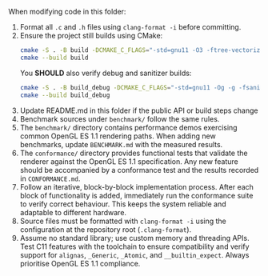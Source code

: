 When modifying code in this folder:

1. Format all `.c` and `.h` files using `clang-format -i` before committing.
2. Ensure the project still builds using CMake:
   ```bash
   cmake -S . -B build -DCMAKE_C_FLAGS="-std=gnu11 -O3 -ftree-vectorize"
   cmake --build build
   ```
   You **SHOULD** also verify debug and sanitizer builds:
   ```bash
   cmake -S . -B build_debug -DCMAKE_C_FLAGS="-std=gnu11 -Og -g -fsanitize=undefined,address"
   cmake --build build_debug
   ```
3. Update README.md in this folder if the public API or build steps change
4. Benchmark sources under `benchmark/` follow the same rules.
5. The `benchmark/` directory contains performance demos exercising common
   OpenGL ES 1.1 rendering paths. When adding new benchmarks, update
   `BENCHMARK.md` with the measured results.
6. The `conformance/` directory provides functional tests that validate the
   renderer against the OpenGL ES 1.1 specification. Any new feature should be
   accompanied by a conformance test and the results recorded in
   `CONFORMANCE.md`.
7. Follow an iterative, block-by-block implementation process. After each
   block of functionality is added, immediately run the conformance suite to
   verify correct behaviour. This keeps the system reliable and adaptable to
   different hardware.
8. Source files must be formatted with `clang-format -i` using the
   configuration at the repository root (`.clang-format`).
9. Assume no standard library; use custom memory and threading APIs. Test C11
   features with the toolchain to ensure compatibility and verify support for
   `alignas`, `_Generic`, `_Atomic`, and `__builtin_expect`. Always prioritise
   OpenGL ES 1.1 compliance.
